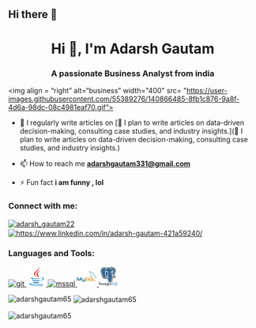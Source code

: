 ## Hi there 👋


<h1 align="center">Hi 👋, I'm Adarsh Gautam</h1>
<h3 align="center">A passionate Business Analyst from india</h3>

<img align = “right” alt=“business”  width="400" src= "https://user-images.githubusercontent.com/55389276/140866485-8fb1c876-9a8f-4d6a-98dc-08c4981eaf70.gif”>



- 📝 I regularly write articles on [📝 I plan to write articles on data-driven decision-making, consulting case studies, and industry insights.](📝 I plan to write articles on data-driven decision-making, consulting case studies, and industry insights.)

- 📫 How to reach me **adarshgautam331@gmail.com**

- ⚡ Fun fact **i am funny , lol**

<h3 align="left">Connect with me:</h3>
<p align="left">
<a href="https://twitter.com/adarsh_gautam22" target="blank"><img align="center" src="https://raw.githubusercontent.com/rahuldkjain/github-profile-readme-generator/master/src/images/icons/Social/twitter.svg" alt="adarsh_gautam22" height="30" width="40" /></a>
<a href="https://linkedin.com/in/https://www.linkedin.com/in/adarsh-gautam-421a59240/" target="blank"><img align="center" src="https://raw.githubusercontent.com/rahuldkjain/github-profile-readme-generator/master/src/images/icons/Social/linked-in-alt.svg" alt="https://www.linkedin.com/in/adarsh-gautam-421a59240/" height="30" width="40" /></a>
</p>

<h3 align="left">Languages and Tools:</h3>
<p align="left"> <a href="https://git-scm.com/" target="_blank" rel="noreferrer"> <img src="https://www.vectorlogo.zone/logos/git-scm/git-scm-icon.svg" alt="git" width="40" height="40"/> </a> <a href="https://www.java.com" target="_blank" rel="noreferrer"> <img src="https://raw.githubusercontent.com/devicons/devicon/master/icons/java/java-original.svg" alt="java" width="40" height="40"/> </a> <a href="https://www.microsoft.com/en-us/sql-server" target="_blank" rel="noreferrer"> <img src="https://www.svgrepo.com/show/303229/microsoft-sql-server-logo.svg" alt="mssql" width="40" height="40"/> </a> <a href="https://www.mysql.com/" target="_blank" rel="noreferrer"> <img src="https://raw.githubusercontent.com/devicons/devicon/master/icons/mysql/mysql-original-wordmark.svg" alt="mysql" width="40" height="40"/> </a> <a href="https://www.postgresql.org" target="_blank" rel="noreferrer"> <img src="https://raw.githubusercontent.com/devicons/devicon/master/icons/postgresql/postgresql-original-wordmark.svg" alt="postgresql" width="40" height="40"/> </a> </p>

<p><img align="left" src="https://github-readme-stats.vercel.app/api/top-langs?username=adarshgautam65&show_icons=true&locale=en&layout=compact" alt="adarshgautam65" /></p>

<p>&nbsp;<img align="center" src="https://github-readme-stats.vercel.app/api?username=adarshgautam65&show_icons=true&locale=en" alt="adarshgautam65" /></p>

<p><img align="center" src="https://github-readme-streak-stats.herokuapp.com/?user=adarshgautam65&" alt="adarshgautam65" /></p>
<!--
**adarsh72456/adarsh72456** is a ✨ _special_ ✨ repository because its `README.md` (this file) appears on your GitHub profile.

Here are some ideas to get you started:

- 🔭 I’m currently working on ...
- 🌱 I’m currently learning ...
- 👯 I’m looking to collaborate on ...
- 🤔 I’m looking for help with ...
- 💬 Ask me about ...
- 📫 How to reach me: ...
- 😄 Pronouns: ...
- ⚡ Fun fact: ...
-->
